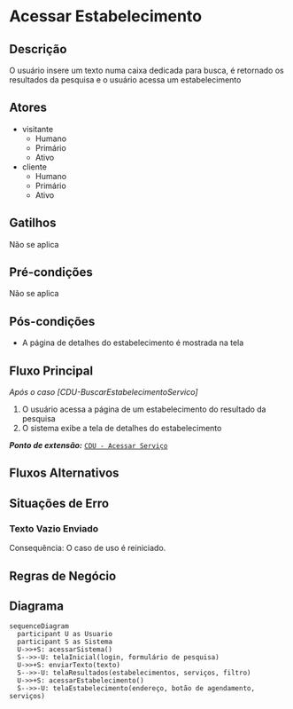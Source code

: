 # Acessar Estabelecimento

## Descrição

O usuário insere um texto numa caixa dedicada para busca, é retornado os resultados da pesquisa e o usuário acessa um estabelecimento

## Atores

- visitante
  - Humano
  - Primário
  - Ativo
- cliente
  - Humano
  - Primário
  - Ativo

## Gatilhos

Não se aplica

## Pré-condições

Não se aplica

## Pós-condições

- A página de detalhes do estabelecimento é mostrada na tela

## Fluxo Principal

_Após o caso [CDU-BuscarEstabelecimentoServico]_

1. O usuário acessa a página de um estabelecimento do resultado da pesquisa
1. O sistema exibe a tela de detalhes do estabelecimento

_**Ponto de extensão:**_
[`CDU - Acessar Serviço`](./CDU-AcessarServico.md)

## Fluxos Alternativos

## Situações de Erro

### Texto Vazio Enviado

Consequência: O caso de uso é reiniciado.

## Regras de Negócio

## Diagrama

```mermaid
sequenceDiagram
  participant U as Usuario
  participant S as Sistema
  U->>+S: acessarSistema()
  S-->>-U: telaInicial(login, formulário de pesquisa)
  U->>+S: enviarTexto(texto)
  S-->>-U: telaResultados(estabelecimentos, serviços, filtro)
  U->>+S: acessarEstabelecimento()
  S-->>-U: telaEstabelecimento(endereço, botão de agendamento, serviços)
```
